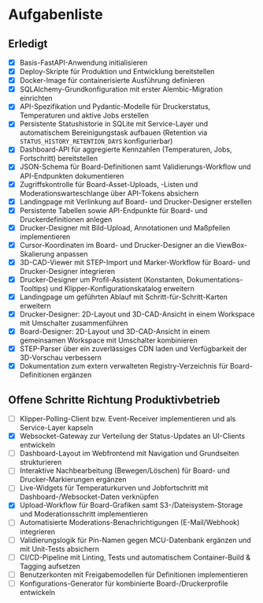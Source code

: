 # Aufgabenliste

## Erledigt

- [x] Basis-FastAPI-Anwendung initialisieren
- [x] Deploy-Skripte für Produktion und Entwicklung bereitstellen
- [x] Docker-Image für containerisierte Ausführung definieren
- [x] SQLAlchemy-Grundkonfiguration mit erster Alembic-Migration einrichten
- [x] API-Spezifikation und Pydantic-Modelle für Druckerstatus, Temperaturen und aktive Jobs erstellen
- [x] Persistente Statushistorie in SQLite mit Service-Layer und automatischem Bereinigungstask aufbauen (Retention via `STATUS_HISTORY_RETENTION_DAYS` konfigurierbar)
- [x] Dashboard-API für aggregierte Kennzahlen (Temperaturen, Jobs, Fortschritt) bereitstellen
- [x] JSON-Schema für Board-Definitionen samt Validierungs-Workflow und API-Endpunkten dokumentieren
- [x] Zugriffskontrolle für Board-Asset-Uploads, -Listen und Moderationswarteschlange über API-Tokens absichern
- [x] Landingpage mit Verlinkung auf Board- und Drucker-Designer erstellen
- [x] Persistente Tabellen sowie API-Endpunkte für Board- und Druckerdefinitionen anlegen
- [x] Drucker-Designer mit Bild-Upload, Annotationen und Maßpfeilen implementieren
- [x] Cursor-Koordinaten im Board- und Drucker-Designer an die ViewBox-Skalierung anpassen
- [x] 3D-CAD-Viewer mit STEP-Import und Marker-Workflow für Board- und Drucker-Designer integrieren
- [x] Drucker-Designer um Profil-Assistent (Konstanten, Dokumentations-Tooltips) und Klipper-Konfigurationskatalog erweitern
- [x] Landingpage um geführten Ablauf mit Schritt-für-Schritt-Karten erweitern
- [x] Drucker-Designer: 2D-Layout und 3D-CAD-Ansicht in einem Workspace mit Umschalter zusammenführen
- [x] Board-Designer: 2D-Layout und 3D-CAD-Ansicht in einem gemeinsamen Workspace mit Umschalter kombinieren
- [x] STEP-Parser über ein zuverlässiges CDN laden und Verfügbarkeit der 3D-Vorschau verbessern
- [x] Dokumentation zum extern verwalteten Registry-Verzeichnis für Board-Definitionen ergänzen

## Offene Schritte Richtung Produktivbetrieb

- [ ] Klipper-Polling-Client bzw. Event-Receiver implementieren und als Service-Layer kapseln
- [x] Websocket-Gateway zur Verteilung der Status-Updates an UI-Clients entwickeln
- [ ] Dashboard-Layout im Webfrontend mit Navigation und Grundseiten strukturieren
- [ ] Interaktive Nachbearbeitung (Bewegen/Löschen) für Board- und Drucker-Markierungen ergänzen
- [ ] Live-Widgets für Temperaturkurven und Jobfortschritt mit Dashboard-/Websocket-Daten verknüpfen
- [x] Upload-Workflow für Board-Grafiken samt S3-/Dateisystem-Storage und Moderationsschritt implementieren
- [ ] Automatisierte Moderations-Benachrichtigungen (E-Mail/Webhook) integrieren
- [ ] Validierungslogik für Pin-Namen gegen MCU-Datenbank ergänzen und mit Unit-Tests absichern
- [ ] CI/CD-Pipeline mit Linting, Tests und automatischem Container-Build & Tagging aufsetzen
- [ ] Benutzerkonten mit Freigabemodellen für Definitionen implementieren
- [ ] Konfigurations-Generator für kombinierte Board-/Druckerprofile entwickeln
